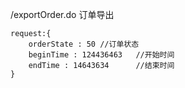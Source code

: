 /exportOrder.do 订单导出


```
request:{
    orderState : 50	//订单状态
    beginTime : 124436463	//开始时间
    endTime : 14643634		//结束时间
}
```
